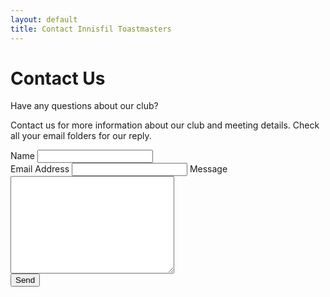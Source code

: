 ```yaml
---
layout: default
title: Contact Innisfil Toastmasters
---
```


<div id="contact">
  <h1 class="pageTitle">Contact Us</h1>
  <div class="contactContent">
    <p class="intro">Have any questions about our club?</p>
    <p>Contact us for more information about our club and meeting details. Check all your email folders for our reply.</p>
  </div>
  <form action="https://formsubmit.co/innisfiltm@gmail.com" method="POST" >
    <label for="name">Name</label>
    <input type="text" id="name" name="name" class="full-width"><br>
    <label for="email">Email Address</label>
    <input type="email" name="email">
    <label for="message">Message</label>
    <input type="text" name="_honey" style="display:none">
    <textarea name="message" id="message" cols="30" rows="10" class="full-width"></textarea><br>
    <input type="hidden" name="_autoresponse" value="Hello from Innisfil Toastmasters! We've received your message and someone will get back to you personally ASAP. In the mean time please check out our FAQ page which may answer some of your questions. :)  >>---------- F.A.Q. ---------->  http://127.0.0.1:4040/faq/">
    <input type="submit" value="Send" class="button">
   

  </form>
</div>





